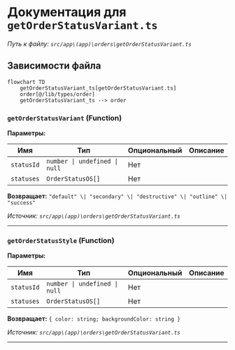 # Документация для `getOrderStatusVariant.ts`

*Путь к файлу: `src/app\(app)\orders\getOrderStatusVariant.ts`*

## Зависимости файла

```mermaid
flowchart TD
    getOrderStatusVariant_ts[getOrderStatusVariant.ts]
    order[@/lib/types/order]
    getOrderStatusVariant_ts --> order
```

### `getOrderStatusVariant` (Function)

**Параметры:**

| Имя | Тип | Опциональный | Описание |
|---|---|---|---|
| `statusId` | `number \| undefined \| null` | Нет |  |
| `statuses` | `OrderStatusOS[]` | Нет |  |

**Возвращает:** `"default" \| "secondary" \| "destructive" \| "outline" \| "success"`

*Источник: `src/app\(app)\orders\getOrderStatusVariant.ts`*

---
### `getOrderStatusStyle` (Function)

**Параметры:**

| Имя | Тип | Опциональный | Описание |
|---|---|---|---|
| `statusId` | `number \| undefined \| null` | Нет |  |
| `statuses` | `OrderStatusOS[]` | Нет |  |

**Возвращает:** `{ color: string; backgroundColor: string }`

*Источник: `src/app\(app)\orders\getOrderStatusVariant.ts`*

---
